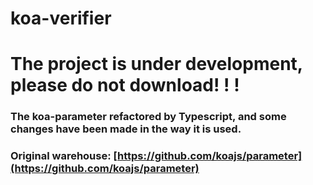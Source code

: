 # koa-verifier

# The project is under development, please do not download! ! !

### The koa-parameter refactored by Typescript, and some changes have been made in the way it is used.

### Original warehouse: [https://github.com/koajs/parameter](https://github.com/koajs/parameter)